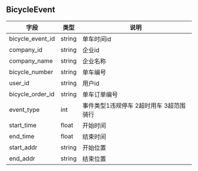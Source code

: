 ## BicycleEvent

|字段|类型|说明|
|---|---|---|
|bicycle_event_id|string|单车时间id|
|company_id|string|企业id|
|company_name|string|企业名称|
|bicycle_number|string|单车编号|
|user_id|string|用户id|
|bicycle_order_id|string|单车订单编号|
|event_type|int|事件类型1违规停车 2超时用车 3超范围骑行|
|start_time|float|开始时间|
|end_time|float|结束时间|
|start_addr|string|开始位置|
|end_addr|string|结束位置|

